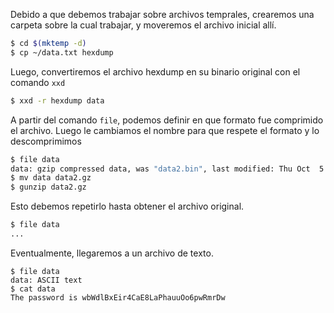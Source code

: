 Debido a que debemos trabajar sobre archivos temprales, crearemos una carpeta
sobre la cual trabajar, y moveremos el archivo inicial allí.

```bash
$ cd $(mktemp -d)
$ cp ~/data.txt hexdump
```

Luego, convertiremos el archivo hexdump en su binario original 
con el comando `xxd`

```bash
$ xxd -r hexdump data
```

A partir del comando `file`, podemos definir en que formato
fue comprimido el archivo. Luego le cambiamos el nombre para que
respete el formato y lo descomprimimos

```bash
$ file data
data: gzip compressed data, was "data2.bin", last modified: Thu Oct  5 06:19:20 2023, max compression, from Unix, original size modulo 2^32 573
$ mv data data2.gz
$ gunzip data2.gz
```

Esto debemos repetirlo hasta obtener el archivo original.

```bash
$ file data
...
```

Eventualmente, llegaremos a un archivo de texto.

```
$ file data
data: ASCII text
$ cat data
The password is wbWdlBxEir4CaE8LaPhauuOo6pwRmrDw
```

